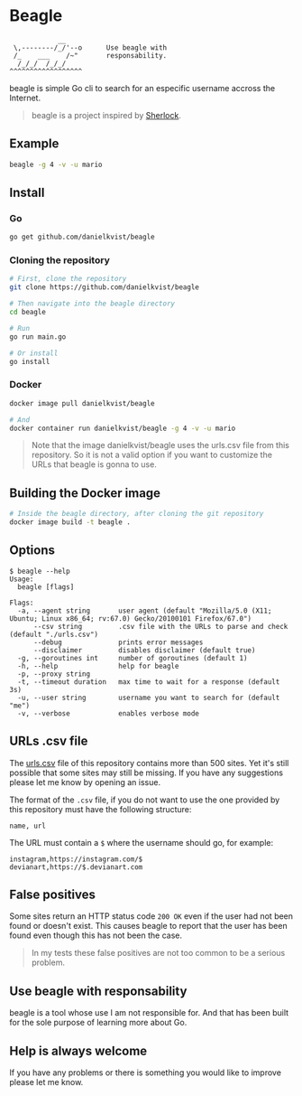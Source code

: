# Beagle

```text
            __
 \,--------/_/'--o  	Use beagle with
 /_    ___    /~"   	responsability.
  /_/_/  /_/_/
^^^^^^^^^^^^^^^^^^
```

beagle is simple Go cli to search for an especific username accross the Internet.

> beagle is a project inspired by [Sherlock](https://github.com/sherlock-project/sherlock).

## Example

```bash
beagle -g 4 -v -u mario
```

## Install

### Go

```bash
go get github.com/danielkvist/beagle
```

### Cloning the repository

```bash
# First, clone the repository
git clone https://github.com/danielkvist/beagle

# Then navigate into the beagle directory
cd beagle

# Run
go run main.go

# Or install
go install
```

### Docker

```bash
docker image pull danielkvist/beagle

# And
docker container run danielkvist/beagle -g 4 -v -u mario
```

> Note that the image danielkvist/beagle uses the urls.csv file from this repository. So it is not a valid option if you want to customize the URLs that beagle is gonna to use.

## Building the Docker image

```bash
# Inside the beagle directory, after cloning the git repository
docker image build -t beagle .
```

## Options

```text
$ beagle --help
Usage:
  beagle [flags]

Flags:
  -a, --agent string       user agent (default "Mozilla/5.0 (X11; Ubuntu; Linux x86_64; rv:67.0) Gecko/20100101 Firefox/67.0")
      --csv string         .csv file with the URLs to parse and check (default "./urls.csv")
      --debug              prints error messages
      --disclaimer         disables disclaimer (default true)
  -g, --goroutines int     number of goroutines (default 1)
  -h, --help               help for beagle
  -p, --proxy string
  -t, --timeout duration   max time to wait for a response (default 3s)
  -u, --user string        username you want to search for (default "me")
  -v, --verbose            enables verbose mode
```

## URLs .csv file

The [urls.csv](https://github.com/danielkvist/beagle/blob/master/urls.csv) file of this repository contains more than 500 sites. Yet it's still possible that some sites may still be missing. If you have any suggestions please let me know by opening an issue.

The format of the ```.csv``` file, if you do not want to use the one provided by this repository must have the following structure:

```csv
name, url
```

The URL must contain a ```$``` where the username should go, for example:

```csv
instagram,https://instagram.com/$
devianart,https://$.devianart.com
```

## False positives

Some sites return an HTTP status code ```200 OK``` even if the user had not been found or doesn't exist. This causes beagle to report that the user has been found even though this has not been the case.

> In my tests these false positives are not too common to be a serious problem.

## Use beagle with responsability

beagle is a tool whose use I am not responsible for. And that has been built for the sole purpose of learning more about Go.

## Help is always welcome

If you have any problems or there is something you would like to improve please let me know.
